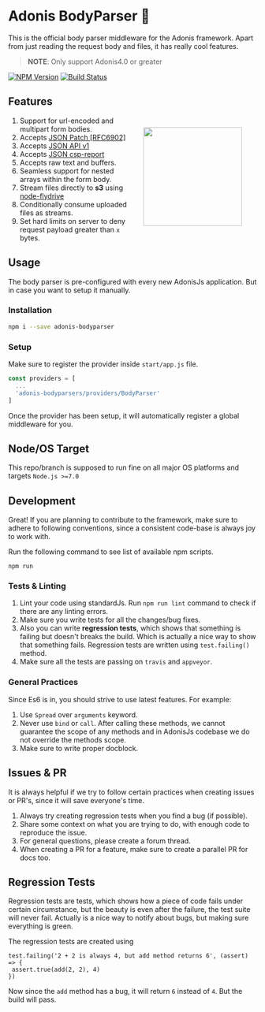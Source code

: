 # Adonis BodyParser 🎯

This is the official body parser middleware for the Adonis framework. Apart from just reading the request body and files, it has really cool features.

> **NOTE**: Only support Adonis4.0 or greater

[![NPM Version][npm-image]][npm-url]
[![Build Status][circleci-image]][circleci-url]

<img src="http://res.cloudinary.com/adonisjs/image/upload/q_100/v1497112678/adonis-purple_pzkmzt.svg" width="200px" align="right" hspace="30px" vspace="80px">

## Features

1. Support for url-encoded and multipart form bodies.
2. Accepts [JSON Patch [RFC6902]](https://tools.ietf.org/html/rfc6902)
3. Accepts [JSON API v1](http://jsonapi.org/)
4. Accepts [JSON csp-report](https://mathiasbynens.be/notes/csp-reports)
5. Accepts raw text and buffers.
6. Seamless support for nested arrays within the form body.
7. Stream files directly to **s3** using [node-flydrive](https://github.com/Slynova-Org/node-flydrive)
8. Conditionally consume uploaded files as streams.
9. Set hard limits on server to deny request payload greater than `x` bytes.


## Usage
The body parser is pre-configured with every new AdonisJs application. But in case you want to setup it manually.

### Installation
```bash
npm i --save adonis-bodyparser
```

### Setup
Make sure to register the provider inside `start/app.js` file.

```js
const providers = [
  ...
  'adonis-bodyparsers/providers/BodyParser'
]
```

Once the provider has been setup, it will automatically register a global middleware for you.

## Node/OS Target

This repo/branch is supposed to run fine on all major OS platforms and targets `Node.js >=7.0`

## Development

Great! If you are planning to contribute to the framework, make sure to adhere to following conventions, since a consistent code-base is always joy to work with.

Run the following command to see list of available npm scripts.

```
npm run
```

### Tests & Linting

1. Lint your code using standardJs. Run `npm run lint` command to check if there are any linting errors.
2. Make sure you write tests for all the changes/bug fixes.
3. Also you can write **regression tests**, which shows that something is failing but doesn't breaks the build. Which is actually a nice way to show that something fails. Regression tests are written using `test.failing()` method.
4. Make sure all the tests are passing on `travis` and `appveyor`.

### General Practices

Since Es6 is in, you should strive to use latest features. For example:

1. Use `Spread` over `arguments` keyword.
2. Never use `bind` or `call`. After calling these methods, we cannot guarantee the scope of any methods and in AdonisJs codebase we do not override the methods scope.
3. Make sure to write proper docblock.

## Issues & PR

It is always helpful if we try to follow certain practices when creating issues or PR's, since it will save everyone's time.

1. Always try creating regression tests when you find a bug (if possible).
2. Share some context on what you are trying to do, with enough code to reproduce the issue.
3. For general questions, please create a forum thread.
4. When creating a PR for a feature, make sure to create a parallel PR for docs too.


## Regression Tests

Regression tests are tests, which shows how a piece of code fails under certain circumstance, but the beauty is even after the failure, the test suite will never fail. Actually is a nice way to notify about bugs, but making sure everything is green.

The regression tests are created using

```
test.failing('2 + 2 is always 4, but add method returns 6', (assert) => {
 assert.true(add(2, 2), 4)
})
```

Now since the `add` method has a bug, it will return `6` instead of `4`. But the build will pass.

[npm-image]: https://img.shields.io/npm/v/@adonisjs/bodyparser/legacy.svg?style=for-the-badge
[npm-url]: https://npmjs.org/package/@adonisjs/bodyparser

[circleci-image]: https://img.shields.io/circleci/project/github/adonisjs/bodyparser/legacy.svg?style=for-the-badge&logo=circleci
[circleci-url]: https://circleci.com/gh/adonisjs/bodyparser "circleci"
